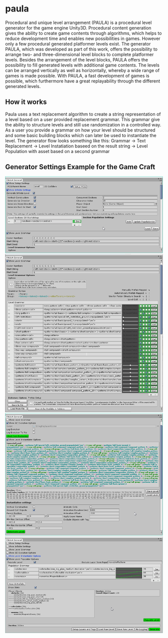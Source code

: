# paula

Procedural and unique level arrangement (PAULA) is a procedural level generator for
the game engine Unity3D. Procedural content generation gives the ability to create
game contents through algorithms, which helps to reduce development time and
enables new possibilities in games. However only a few procedural generated
platformer levels exist. The generator PAULA, which was developed as part of this work,
offers the possibility to arrange two- and three-dimensional level blocks to complete
platformer levels. Besides the arrangement of the level blocks, PAULA offers the
possibility to fill generated levels with additional game contents. The levels can be
arranged vertically as well as horizontally, whereby a wide range of games is made
possible. With PAULA, a fast development of games is possible, which furthermore have
a great replayability through the different generated levels.

## How it works

Paula uses a text replacement algorithm to create a string representation of a level based on a user provided replacement grammar.
This grammar give the ability to structure levels and still use randomization in a controlled way.
As a user you provide a grammar on how your level should be structured and some basic building blocks which can later be used to instantiate the level.
The generator flow looks something like this:
Grammar -> Text Replacement -> Level Instatiation baseed on the result string -> Level Population with asset based on a second grammar

## Generator Settings Example for the Game Craft

![Generator Settings](/images/PAULA_Editor1.png)
![Generator grammar and axiom](/images/PAULA_Editor2.png)
![Text replacer result and instatiation](/images/PAULA_Editor3.png)
![Level pupulator](/images/PAULA_Editor4.png)
